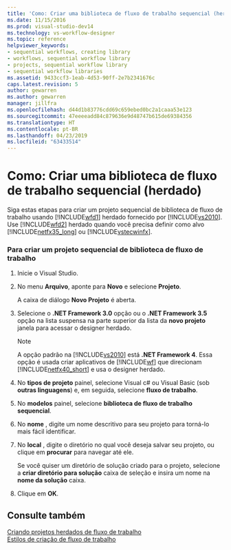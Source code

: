 ```yaml
---
title: 'Como: Criar uma biblioteca de fluxo de trabalho sequencial (herdado) | Microsoft Docs'
ms.date: 11/15/2016
ms.prod: visual-studio-dev14
ms.technology: vs-workflow-designer
ms.topic: reference
helpviewer_keywords:
- sequential workflows, creating library
- workflows, sequential workflow library
- projects, sequential workflow library
- sequential workflow libraries
ms.assetid: 9433ccf3-1eab-4d53-90ff-2e7b2341676c
caps.latest.revision: 5
author: gewarren
ms.author: gewarren
manager: jillfra
ms.openlocfilehash: d44d1b83776cdd69c659ebed0bc2a1caaa53e123
ms.sourcegitcommit: 47eeeeadd84c879636e9d48747b615de69384356
ms.translationtype: HT
ms.contentlocale: pt-BR
ms.lasthandoff: 04/23/2019
ms.locfileid: "63433514"
---
```

# <a name="how-to-create-a-sequential-workflow-library-legacy"></a>Como: Criar uma biblioteca de fluxo de trabalho sequencial (herdado)
Siga estas etapas para criar um projeto sequencial de biblioteca de fluxo de trabalho usando [!INCLUDE[wfd1](../includes/wfd1-md.md)] herdado fornecido por [!INCLUDE[vs2010](../includes/vs2010-md.md)]. Use [!INCLUDE[wfd2](../includes/wfd2-md.md)] herdado quando você precisa definir como alvo [!INCLUDE[netfx35_long](../includes/netfx35-long-md.md)] ou [!INCLUDE[vstecwinfx](../includes/vstecwinfx-md.md)].  
  
### <a name="to-create-a-sequential-workflow-library-project"></a>Para criar um projeto sequencial de biblioteca de fluxo de trabalho  
  
1. Inicie o Visual Studio.  
  
2. No menu **Arquivo**, aponte para **Novo** e selecione **Projeto**.  
  
     A caixa de diálogo **Novo Projeto** é aberta.  
  
3. Selecione o **.NET Framework 3.0** opção ou o **.NET Framework 3.5** opção na lista suspensa na parte superior da lista da **novo projeto** janela para acessar o designer herdado.  
  
    > [!NOTE]
    > A opção padrão na [!INCLUDE[vs2010](../includes/vs2010-md.md)] está **.NET Framework 4**. Essa opção é usada criar aplicativos de [!INCLUDE[wf](../includes/wf-md.md)] que direcionam [!INCLUDE[netfx40_short](../includes/netfx40-short-md.md)] e usa o designer herdado.  
  
4. No **tipos de projeto** painel, selecione Visual c# ou Visual Basic (sob **outras linguagens**) e, em seguida, selecione **fluxo de trabalho**.  
  
5. No **modelos** painel, selecione **biblioteca de fluxo de trabalho sequencial**.  
  
6. No **nome** , digite um nome descritivo para seu projeto para torná-lo mais fácil identificar.  
  
7. No **local** , digite o diretório no qual você deseja salvar seu projeto, ou clique em **procurar** para navegar até ele.  
  
     Se você quiser um diretório de solução criado para o projeto, selecione a **criar diretório para solução** caixa de seleção e insira um nome na **nome da solução** caixa.  
  
8. Clique em **OK**.  
  
## <a name="see-also"></a>Consulte também  
 [Criando projetos herdados de fluxo de trabalho](../workflow-designer/creating-legacy-workflow-projects.md)   
 [Estilos de criação de fluxo de trabalho](http://msdn.microsoft.com/aacf4ec6-da05-4974-958a-974769dda739)